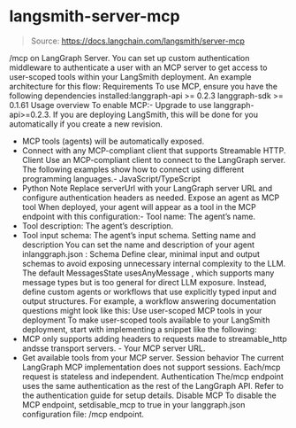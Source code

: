 # langsmith-server-mcp

> Source: https://docs.langchain.com/langsmith/server-mcp

/mcp
on LangGraph Server.
You can set up custom authentication middleware to authenticate a user with an MCP server to get access to user-scoped tools within your LangSmith deployment.
An example architecture for this flow:
Requirements
To use MCP, ensure you have the following dependencies installed:langgraph-api >= 0.2.3
langgraph-sdk >= 0.1.61
Usage overview
To enable MCP:- Upgrade to use langgraph-api>=0.2.3. If you are deploying LangSmith, this will be done for you automatically if you create a new revision.
- MCP tools (agents) will be automatically exposed.
- Connect with any MCP-compliant client that supports Streamable HTTP.
Client
Use an MCP-compliant client to connect to the LangGraph server. The following examples show how to connect using different programming languages.- JavaScript/TypeScript
- Python
Note
Replace serverUrl
with your LangGraph server URL and configure authentication headers as needed.
Expose an agent as MCP tool
When deployed, your agent will appear as a tool in the MCP endpoint with this configuration:- Tool name: The agent’s name.
- Tool description: The agent’s description.
- Tool input schema: The agent’s input schema.
Setting name and description
You can set the name and description of your agent inlanggraph.json
:
Schema
Define clear, minimal input and output schemas to avoid exposing unnecessary internal complexity to the LLM. The default MessagesState usesAnyMessage
, which supports many message types but is too general for direct LLM exposure.
Instead, define custom agents or workflows that use explicitly typed input and output structures.
For example, a workflow answering documentation questions might look like this:
Use user-scoped MCP tools in your deployment
To make user-scoped tools available to your LangSmith deployment, start with implementing a snippet like the following:
- MCP only supports adding headers to requests made to
streamable_http
andsse
transport
servers. - Your MCP server URL.
- Get available tools from your MCP server.
Session behavior
The current LangGraph MCP implementation does not support sessions. Each/mcp
request is stateless and independent.
Authentication
The/mcp
endpoint uses the same authentication as the rest of the LangGraph API. Refer to the authentication guide for setup details.
Disable MCP
To disable the MCP endpoint, setdisable_mcp
to true
in your langgraph.json
configuration file:
/mcp
endpoint.